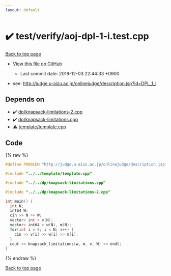 ```yaml
---
layout: default
---
```


<!-- mathjax config similar to math.stackexchange -->
<script type="text/javascript" async
  src="https://cdnjs.cloudflare.com/ajax/libs/mathjax/2.7.5/MathJax.js?config=TeX-MML-AM_CHTML">
</script>
<script type="text/x-mathjax-config">
  MathJax.Hub.Config({
    TeX: { equationNumbers: { autoNumber: "AMS" }},
    tex2jax: {
      inlineMath: [ ['$','$'] ],
      processEscapes: true
    },
    "HTML-CSS": { matchFontHeight: false },
    displayAlign: "left",
    displayIndent: "2em"
  });
</script>

<script type="text/javascript" src="https://cdnjs.cloudflare.com/ajax/libs/jquery/3.4.1/jquery.min.js"></script>
<script src="https://cdn.jsdelivr.net/npm/jquery-balloon-js@1.1.2/jquery.balloon.min.js" integrity="sha256-ZEYs9VrgAeNuPvs15E39OsyOJaIkXEEt10fzxJ20+2I=" crossorigin="anonymous"></script>
<script type="text/javascript" src="../../../assets/js/copy-button.js"></script>
<link rel="stylesheet" href="../../../assets/css/copy-button.css" />


# :heavy_check_mark: test/verify/aoj-dpl-1-i.test.cpp

<a href="../../../index.html">Back to top page</a>

* <a href="{{ site.github.repository_url }}/blob/master/test/verify/aoj-dpl-1-i.test.cpp">View this file on GitHub</a>
    - Last commit date: 2019-12-03 22:44:33 +0900


* see: <a href="http://judge.u-aizu.ac.jp/onlinejudge/description.jsp?id=DPL_1_I">http://judge.u-aizu.ac.jp/onlinejudge/description.jsp?id=DPL_1_I</a>


## Depends on

* :heavy_check_mark: <a href="../../../library/dp/knapsack-limitations-2.cpp.html">dp/knapsack-limitations-2.cpp</a>
* :heavy_check_mark: <a href="../../../library/dp/knapsack-limitations.cpp.html">dp/knapsack-limitations.cpp</a>
* :warning: <a href="../../../library/template/template.cpp.html">template/template.cpp</a>


## Code

<a id="unbundled"></a>
{% raw %}
```cpp
#define PROBLEM "http://judge.u-aizu.ac.jp/onlinejudge/description.jsp?id=DPL_1_I"

#include "../../template/template.cpp"

#include "../../dp/knapsack-limitations.cpp"

#include "../../dp/knapsack-limitations-2.cpp"

int main() {
  int N;
  int64 W;
  cin >> N >> W;
  vector< int > v(N);
  vector< int64 > w(N), m(N);
  for(int i = 0; i < N; i++) {
    cin >> v[i] >> w[i] >> m[i];
  }
  cout << knapsack_limitations(w, m, v, W) << endl;
}

```
{% endraw %}

<a href="../../../index.html">Back to top page</a>

